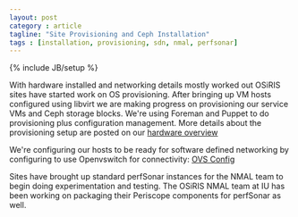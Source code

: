 ```yaml
---
layout: post
category : article
tagline: "Site Provisioning and Ceph Installation"
tags : [installation, provisioning, sdn, nmal, perfsonar]
---
```

{% include JB/setup %}

With hardware installed and networking details mostly worked out OSiRIS sites have started work on OS provisioning.  After bringing up VM hosts configured using libvirt we are making progress on provisioning our service VMs and Ceph storage blocks.  We're using Foreman and Puppet to do provisioning plus configuration management.  More details about the provisioning setup are posted on our [hardware overview](/components/hardware.html)

We're configuring our hosts to be ready for software defined networking by configuring to use Openvswitch for connectivity:  [OVS Config](/components/sdn.html)

Sites have brought up standard perfSonar instances for the NMAL team to begin doing experimentation and testing.  The OSiRIS NMAL team at IU has been working on packaging their Periscope components for perfSonar as well.  
